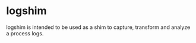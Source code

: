 # logshim
logshim is intended to be used as a shim to capture, transform and analyze a process logs.
